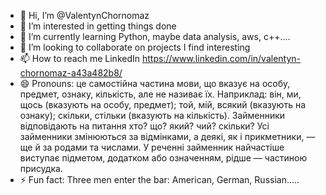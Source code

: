 - 👋 Hi, I’m @ValentynChornomaz
- 👀 I’m interested in getting things done
- 🌱 I’m currently learning Python, maybe data analysis, aws, c++....
- 💞️ I’m looking to collaborate on projects I find interesting
- 📫 How to reach me LinkedIn https://www.linkedin.com/in/valentyn-chornomaz-a43a482b8/
- 😄 Pronouns: це самостійна частина мови, що вказує на особу, предмет, ознаку, кількість, але не називає їх. Наприклад: він, ми, щось (вказують на особу, предмет); той, мій, всякий (вказують на ознаку); скільки, стільки (вказують на кількість). Займенники відповідають на питання хто? що? який? чий? скільки? Усі займенники змінюються за відмінками, а деякі, як і прикметники, — ще й за родами та числами. У реченні займенник найчастіше виступає підметом, додатком або означенням, рідше — частиною присудка. 
- ⚡ Fun fact: Three men enter the bar: American, German, Russian.....

<!---
ValentynChornomaz/ValentynChornomaz is a ✨ special ✨ repository because its `README.md` (this file) appears on your GitHub profile.
You can click the Preview link to take a look at your changes.
--->
